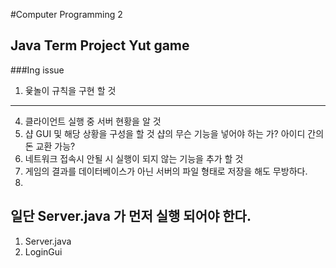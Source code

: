 #Computer Programming 2 
## Java Term Project Yut game


###Ing issue
1. 윷놀이 규칙을 구현 할 것
- - -
4.  클라이언트 실행 중  서버 현황을 알 것
2. 샵 GUI 및 해당 상황을 구성을 할 것
	샵의 무슨 기능을 넣어야 하는 가?
	아이디 간의 돈 교환 가능?
5. 네트워크 접속시 안될 시 실행이 되지 않는 기능을 추가 할 것
3. 게임의 결과를 데이터베이스가 아닌  서버의 파일 형태로 저장을 해도 무방하다. 
7. 


## 일단 Server.java 가 먼저 실행 되어야 한다.
1. Server.java
2. LoginGui


